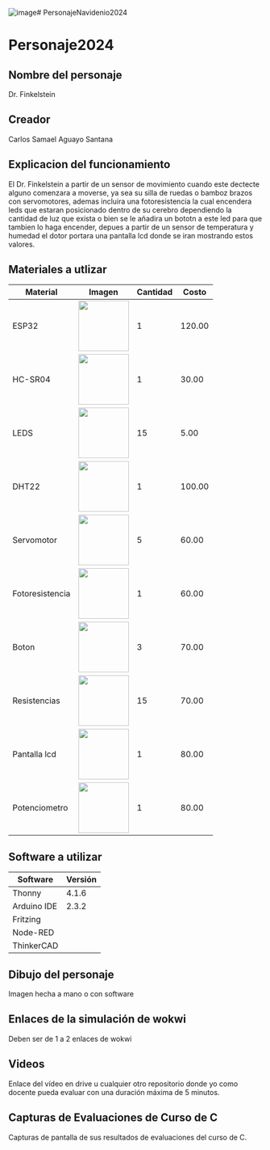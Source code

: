 ![image](https://github.com/user-attachments/assets/d7d88817-95e9-4600-bc90-976d9775dfb3)# PersonajeNavidenio2024

# Personaje2024
## Nombre del personaje
Dr. Finkelstein
## Creador
Carlos Samael Aguayo Santana
## Explicacion del funcionamiento
El Dr. Finkelstein a partir de un sensor de movimiento cuando este dectecte alguno comenzara a moverse,
ya sea su silla de ruedas o bamboz brazos con servomotores, ademas incluira una fotoresistencia la cual encendera leds 
que estaran posicionado dentro de su cerebro dependiendo la cantidad de luz que exista o bien se le añadira un bototn a este led para
que tambien lo haga encender, depues a partir de un sensor de 
temperatura y humedad el dotor portara una pantalla lcd donde se iran mostrando estos valores.

## Materiales a utlizar
|Material|Imagen|Cantidad|Costo|
|--|--|--|--|
|ESP32|<img src="https://github.com/user-attachments/assets/0d280367-493e-4f7c-a587-36e1f822116b" width="100"/>|1|120.00|
|HC-SR04|<img width="100" src="https://github.com/user-attachments/assets/e8f3a364-83e3-4194-9eb1-15547012fb1b" />|1|30.00|
|LEDS|<img width="100" src="https://github.com/user-attachments/assets/c5fa55b7-04e5-4077-943e-2f1f93010c19"/>|15|5.00|
|DHT22|<img width="100" src="https://http2.mlstatic.com/D_NQ_NP_2X_683016-MLM32008041177_082019-F.webp"/>|1|100.00|
|Servomotor|<img width="100" src="https://http2.mlstatic.com/D_NQ_NP_2X_728190-MLM49307604543_032022-F.webp"/>|5|60.00|
|Fotoresistencia|<img width="100" src="https://http2.mlstatic.com/D_NQ_NP_2X_743261-MLM52473023120_112022-F.webp"/>|1|60.00|
|Boton|<img width="100" src="https://http2.mlstatic.com/D_NQ_NP_2X_707187-MLM46264409458_062021-F.webp"/>|3|70.00|
|Resistencias|<img width="100" src="https://http2.mlstatic.com/D_NQ_NP_2X_851407-MLM75526946846_042024-F.webp"/>|15|70.00|
|Pantalla lcd|<img width="100" src="https://http2.mlstatic.com/D_NQ_NP_2X_612633-MLU79321411721_092024-F.webp"/>|1|80.00|
|Potenciometro|<img width="100" src="https://github.com/user-attachments/assets/9435eb0b-2d6f-4630-b495-4b5a0b620349"/>|1|80.00|




## Software a utilizar
|Software|Versión|
|--|--|
|Thonny|4.1.6|
|Arduino IDE|2.3.2|
|Fritzing||
|Node-RED||
|ThinkerCAD||

## Dibujo del personaje
Imagen hecha a mano o con software

## Enlaces de la simulación de wokwi
Deben ser de 1 a 2 enlaces de wokwi

## Videos
Enlace del vídeo en drive u cualquier otro repositorio donde yo como docente pueda evaluar con una duración máxima de 5 minutos.

## Capturas de Evaluaciones de Curso de C
Capturas de pantalla de sus resultados de evaluaciones del curso de C.
